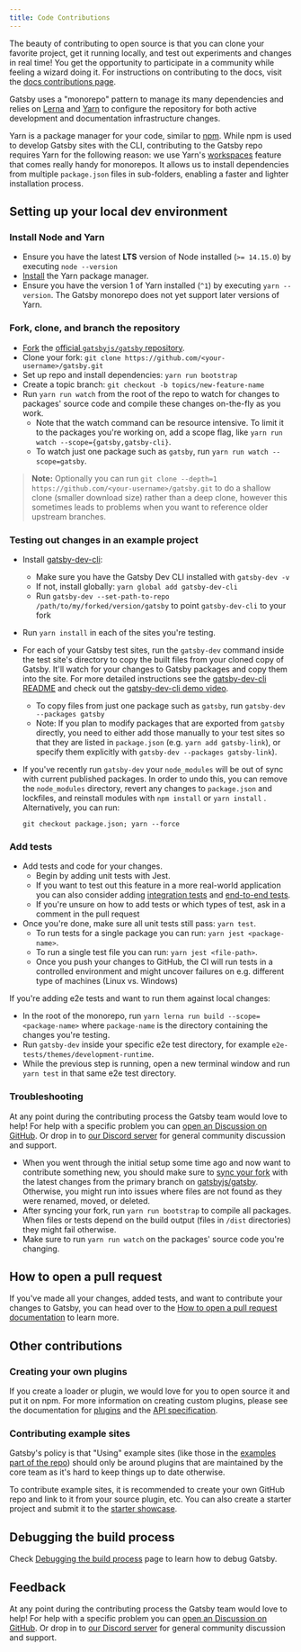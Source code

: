```yaml
---
title: Code Contributions
---
```


The beauty of contributing to open source is that you can clone your favorite project, get it running locally, and test out experiments and changes in real time! You get the opportunity to participate in a community while feeling a wizard doing it. For instructions on contributing to the docs, visit the [docs contributions page](/contributing/docs-contributions/).

Gatsby uses a "monorepo" pattern to manage its many dependencies and relies on [Lerna](https://lerna.js.org/) and [Yarn](https://yarnpkg.com/) to configure the repository for both active development and documentation infrastructure changes.

Yarn is a package manager for your code, similar to [npm](https://www.npmjs.com/). While npm is used to develop Gatsby sites with the CLI, contributing to the Gatsby repo requires Yarn for the following reason: we use Yarn's [workspaces](https://yarnpkg.com/lang/en/docs/workspaces/) feature that comes really handy for monorepos. It allows us to install dependencies from multiple `package.json` files in sub-folders, enabling a faster and lighter installation process.

## Setting up your local dev environment

### Install Node and Yarn

- Ensure you have the latest **LTS** version of Node installed (`>= 14.15.0`) by executing `node --version`
- [Install](https://yarnpkg.com/en/docs/install) the Yarn package manager.
- Ensure you have the version 1 of Yarn installed (`^1`) by executing `yarn --version`. The Gatsby monorepo does not yet support later versions of Yarn.

### Fork, clone, and branch the repository

- [Fork](https://help.github.com/en/github/getting-started-with-github/fork-a-repo) the [official `gatsbyjs/gatsby` repository](https://github.com/gatsbyjs/gatsby).
- Clone your fork: `git clone https://github.com/<your-username>/gatsby.git`
- Set up repo and install dependencies: `yarn run bootstrap`
- Create a topic branch: `git checkout -b topics/new-feature-name`
- Run `yarn run watch` from the root of the repo to watch for changes to packages' source code and compile these changes on-the-fly as you work.
  - Note that the watch command can be resource intensive. To limit it to the packages you're working on, add a scope flag, like `yarn run watch --scope={gatsby,gatsby-cli}`.
  - To watch just one package such as `gatsby`, run `yarn run watch --scope=gatsby`.

> **Note:** Optionally you can run `git clone --depth=1 https://github.com/<your-username>/gatsby.git` to do a shallow clone (smaller download size) rather than a deep clone, however this sometimes leads to problems when you want to reference older upstream branches.

### Testing out changes in an example project

- Install [gatsby-dev-cli](https://github.com/gatsbyjs/gatsby/tree/master/packages/gatsby-dev-cli):
  - Make sure you have the Gatsby Dev CLI installed with `gatsby-dev -v`
  - If not, install globally: `yarn global add gatsby-dev-cli`
  - Run `gatsby-dev --set-path-to-repo /path/to/my/forked/version/gatsby` to point `gatsby-dev-cli` to your fork
- Run `yarn install` in each of the sites you're testing.
- For each of your Gatsby test sites, run the `gatsby-dev` command inside the test site's directory to copy
  the built files from your cloned copy of Gatsby. It'll watch for your changes
  to Gatsby packages and copy them into the site. For more detailed instructions
  see the [gatsby-dev-cli README](https://www.npmjs.com/package/gatsby-dev-cli) and check out the [gatsby-dev-cli demo video](https://www.youtube.com/watch?v=D0SwX1MSuas).
  - To copy files from just one package such as `gatsby`, run `gatsby-dev --packages gatsby`
  - Note: If you plan to modify packages that are exported from `gatsby` directly, you need to either add those manually to your test sites so that they are listed in `package.json` (e.g. `yarn add gatsby-link`), or specify them explicitly with `gatsby-dev --packages gatsby-link`).
- If you've recently run `gatsby-dev` your `node_modules` will be out of sync with current published packages. In order to undo this, you can remove the `node_modules` directory, revert any changes to `package.json` and lockfiles, and reinstall modules with `npm install` or `yarn install` . Alternatively, you can run:

  ```shell
  git checkout package.json; yarn --force
  ```

### Add tests

- Add tests and code for your changes.
  - Begin by adding unit tests with Jest.
  - If you want to test out this feature in a more real-world application you can also consider adding [integration tests](https://github.com/gatsbyjs/gatsby/tree/master/integration-tests) and [end-to-end tests](https://github.com/gatsbyjs/gatsby/tree/master/e2e-tests).
  - If you're unsure on how to add tests or which types of test, ask in a comment in the pull request
- Once you're done, make sure all unit tests still pass: `yarn test`.
  - To run tests for a single package you can run: `yarn jest <package-name>`.
  - To run a single test file you can run: `yarn jest <file-path>`.
  - Once you push your changes to GitHub, the CI will run tests in a controlled environment and might uncover failures on e.g. different type of machines (Linux vs. Windows)

If you're adding e2e tests and want to run them against local changes:

- In the root of the monorepo, run `yarn lerna run build --scope=<package-name>` where `package-name` is the directory containing the changes you're testing.
- Run `gatsby-dev` inside your specific e2e test directory, for example `e2e-tests/themes/development-runtime`.
- While the previous step is running, open a new terminal window and run `yarn test` in that same e2e test directory.

### Troubleshooting

At any point during the contributing process the Gatsby team would love to help! For help with a specific problem you can [open an Discussion on GitHub](https://github.com/gatsbyjs/gatsby/discussions/categories/help). Or drop in to [our Discord server](https://gatsby.dev/discord) for general community discussion and support.

- When you went through the initial setup some time ago and now want to contribute something new, you should make sure to [sync your fork](https://help.github.com/en/github/collaborating-with-issues-and-pull-requests/syncing-a-fork) with the latest changes from the primary branch on [gatsbyjs/gatsby](https://github.com/gatsbyjs/gatsby). Otherwise, you might run into issues where files are not found as they were renamed, moved, or deleted.
- After syncing your fork, run `yarn run bootstrap` to compile all packages. When files or tests depend on the build output (files in `/dist` directories) they might fail otherwise.
- Make sure to run `yarn run watch` on the packages' source code you're changing.

## How to open a pull request

If you've made all your changes, added tests, and want to contribute your changes to Gatsby, you can head over to the [How to open a pull request documentation](/contributing/how-to-open-a-pull-request) to learn more.

## Other contributions

### Creating your own plugins

If you create a loader or plugin, we would love for you to open source it and put it on npm. For more information on creating custom plugins, please see the documentation for [plugins](/docs/plugins/) and the [API specification](/docs/api-specification/).

### Contributing example sites

Gatsby's policy is that "Using" example sites (like those in the [examples part of the repo](https://github.com/gatsbyjs/gatsby/tree/master/examples)) should only be around plugins that are maintained by the core team as it's hard to keep things up to date otherwise.

To contribute example sites, it is recommended to create your own GitHub repo and link to it from your source plugin, etc. You can also create a starter project and submit it to the [starter showcase](/starters/submissions).

## Debugging the build process

Check [Debugging the build process](/docs/debugging-the-build-process/) page to learn how to debug Gatsby.

## Feedback

At any point during the contributing process the Gatsby team would love to help! For help with a specific problem you can [open an Discussion on GitHub](https://github.com/gatsbyjs/gatsby/discussions/categories/help). Or drop in to [our Discord server](https://gatsby.dev/discord) for general community discussion and support.
